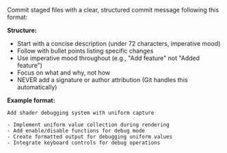 Commit staged files with a clear, structured commit message following this format:

**Structure:**
- Start with a concise description (under 72 characters, imperative mood)
- Follow with bullet points listing specific changes
- Use imperative mood throughout (e.g., "Add feature" not "Added feature")
- Focus on what and why, not how
- NEVER add a signature or author attribution (Git handles this automatically)

**Example format:**
```
Add shader debugging system with uniform capture

- Implement uniform value collection during rendering
- Add enable/disable functions for debug mode
- Create formatted output for debugging uniform values
- Integrate keyboard controls for debug operations
```